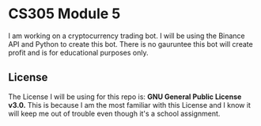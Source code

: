 # CS305 Module 5

I am working on a cryptocurrency trading bot. I will be using the Binance API and Python to create this bot.
There is no gauruntee this bot will create profit and is for educational purposes only.

## License
The License I will be using for this repo is: **GNU General Public License v3.0.**
This is because I am the most familiar with this License and I know it will keep
me out of trouble even though it's a school assignment.
